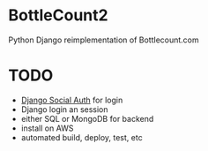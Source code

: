 # BottleCount2
Python Django reimplementation of Bottlecount.com

# TODO

* [Django Social Auth](http://django-social-auth.readthedocs.org/) for login
* Django login an session
* either SQL or MongoDB for backend
* install on AWS
* automated build, deploy, test, etc
